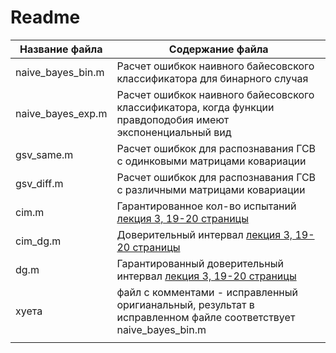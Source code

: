 # Readme

| Название файла    | Содержание файла                                                                                                      |
| ----------------- | --------------------------------------------------------------------------------------------------------------------- |
| naive_bayes_bin.m | Расчет ошибкок наивного байесовского классификатора для бинарного случая                                              |
| naive_bayes_exp.m | Расчет ошибкок наивного байесовского классификатора, когда функции правдоподобия имеют экспоненциальный вид           |
| gsv_same.m        | Расчет ошибкок для распознавания ГСВ с одинковыми матрицами ковариации                                                |
| gsv_diff.m        | Расчет ошибкок для распознавания ГСВ с различными матрицами ковариации                                                |
| cim.m             | Гарантированное кол-во испытаний [лекция 3, 19-20 страницы](../задание%201,%20теория/лекции%20с%20мудла/v3.pdf)       |
| cim_dg.m          | Доверительный интервал [лекция 3, 19-20 страницы](../задание%201,%20теория/лекции%20с%20мудла/v3.pdf)                 |
| dg.m              | Гарантированный доверительный интервал [лекция 3, 19-20 страницы](../задание%201,%20теория/лекции%20с%20мудла/v3.pdf) |
| хуета             | файл с комментами - исправленный оригианальный, результат в исправленном файле соответствует naive_bayes_bin.m        |
|                   |                                                                                                                       |

